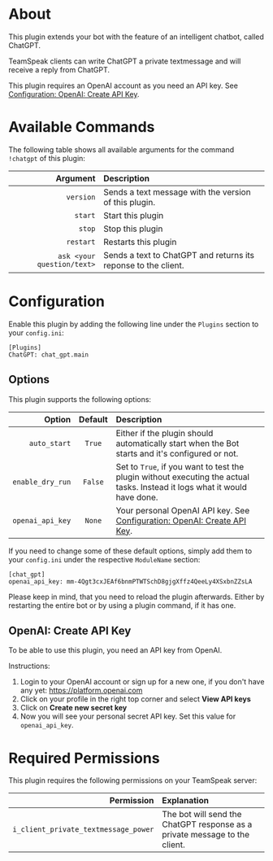 # About

This plugin extends your bot with the feature of an intelligent chatbot, called ChatGPT.

TeamSpeak clients can write ChatGPT a private textmessage and will receive a reply from ChatGPT.

This plugin requires an OpenAI account as you need an API key. See [Configuration: OpenAI: Create API Key](#openai-create-api-key).


# Available Commands

The following table shows all available arguments for the command `!chatgpt` of this plugin:

| Argument | Description |
| ---:   | :--- |
| `version` | Sends a text message with the version of this plugin. |
| `start` | Start this plugin |
| `stop` | Stop this plugin |
| `restart` | Restarts this plugin |
| `ask <your question/text>` | Sends a text to ChatGPT and returns its reponse to the client. |


# Configuration

Enable this plugin by adding the following line under the `Plugins` section to your `config.ini`:

```
[Plugins]
ChatGPT: chat_gpt.main
```


## Options

This plugin supports the following options:

| Option | Default | Description |
| ---: | :---: | :--- |
| `auto_start` | `True` | Either if the plugin should automatically start when the Bot starts and it's configured or not. |
| `enable_dry_run` | `False` | Set to `True`, if you want to test the plugin without executing the actual tasks. Instead it logs what it would have done. |
| `openai_api_key` | `None` | Your personal OpenAI API key. See [Configuration: OpenAI: Create API Key](#openai-create-api-key). |

If you need to change some of these default options, simply add them to your `config.ini` under the respective `ModuleName` section:

```
[chat_gpt]
openai_api_key: mm-4Qgt3cxJEAf6bnmPTWTSchD8gjgXffz4QeeLy4XSxbnZZsLA
```

Please keep in mind, that you need to reload the plugin afterwards. Either by restarting the entire bot or by using a plugin command, if it has one.


## OpenAI: Create API Key

To be able to use this plugin, you need an API key from OpenAI.

Instructions:

1. Login to your OpenAI account or sign up for a new one, if you don't have any yet: https://platform.openai.com
2. Click on your profile in the right top corner and select **View API keys**
3. Click on **Create new secret key**
4. Now you will see your personal secret API key. Set this value for `openai_api_key`.


# Required Permissions

This plugin requires the following permissions on your TeamSpeak server:

| Permission | Explanation |
| ---: | :--- |
| `i_client_private_textmessage_power` | The bot will send the ChatGPT response as a private message to the client. |

